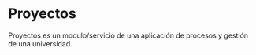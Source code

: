 # Proyectos
Proyectos es un modulo/servicio de una aplicación de procesos y gestión de una universidad.
